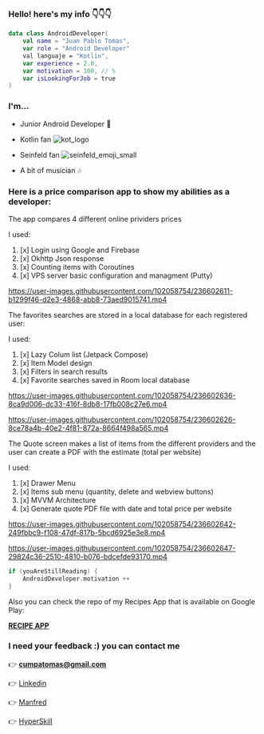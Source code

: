
### Hello! here's my info 👇👇👇
```kotlin
data class AndroidDeveloper(
    val name = "Juan Pablo Tomas",
    var role = "Android Developer"
    val languaje = "Kotlin",
    var experience = 2.0,
    var motivation = 100, // %
    var isLookingForJob = true
)
```
### I'm...
* Junior Android Developer 📱


* Kotlin fan ![kot_logo](https://user-images.githubusercontent.com/102058754/236602534-ceee46b7-61bb-43b0-a3bf-c133f337bc4f.png)


* Seinfeld fan ![seinfeld_emoji_small](https://user-images.githubusercontent.com/102058754/236602538-906229d0-4142-43c8-8182-4f30efb2018b.png)


* A bit of musician 🎶

### Here is a price comparison app to show my abilities as a developer:

The app compares 4 different online prividers prices

I used:
1. [x] Login using Google and Firebase
2. [x] Okhttp Json response
3. [x] Counting items with Coroutines
4. [x] VPS server basic configuration and managment (Putty)


https://user-images.githubusercontent.com/102058754/236602611-b1299f46-d2e3-4868-abb8-73aed9015741.mp4



The favorites searches are stored in a local database for each registered user:

I used:
1. [x] Lazy Colum list (Jetpack Compose)
2. [x] Item Model design
3. [x] Filters in search results
4. [x] Favorite searches saved in Room local database

https://user-images.githubusercontent.com/102058754/236602636-8ca9d006-dc33-416f-8db8-17fb008c27e6.mp4 

https://user-images.githubusercontent.com/102058754/236602626-8ce78a4b-40e2-4f81-872a-8664f498a565.mp4


The Quote screen makes a list of items from the different providers and the user can create a PDF with the estimate (total per website)

I used:
1. [x] Drawer Menu
2. [x] Items sub menu (quantity, delete and webview buttons)
3. [x] MVVM Architecture
4. [x] Generate quote PDF file with date and total price per website



https://user-images.githubusercontent.com/102058754/236602642-249fbbc9-f108-47df-817b-5bcd6925e3e8.mp4


https://user-images.githubusercontent.com/102058754/236602647-29824c36-2510-4810-b076-bdcefde93170.mp4


```kotlin
if (youAreStillReading) {
    AndroidDeveloper.motivation ++
}
```

Also you can check the repo of my Recipes App that is available on Google Play:

[**RECIPE APP**](https://github.com/cumpatomas/Recetas_De_Bruno_App)

### I need your feedback :) you can contact me 

👉 **cumpatomas@gmail.com**

👉 [Linkedin](https://www.linkedin.com/in/juan-pablo-tomas-203693274/)

👉 [Manfred](https://mnf.red/84f790fd-5061-4ce1-b696-6eb1cb9eba29/classic)

👉 [HyperSkill](https://hyperskill.org/profile/201988658)
